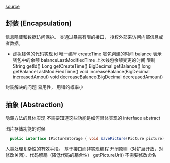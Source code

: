 [source](https://time.geekbang.org/column/article/161114)

## 封装 (Encapsulation)
信息隐藏和数据访问保护。 
类通过暴露有限的接口， 授权外部来访问内部信息或者数据。

- 虚拟钱包的代码实现
  id  唯一编号
  createTime 钱包创建的时间
  balance 表示钱包中的余额
  balanceLastModifiedTime 上次钱包余额变更的时间
  限制
  String getId()
  Long getCreateTime()
  BigDecimal getBalance()
  long getBalanceLastModiFiedTime()
  void increaseBalance(BigDecimal increasedAmout)
  void decreaseBalance(BigDecimal decreasedAmount)

封装解决的问题 易用性， 用错的概率小

## 抽象 (Abstraction)
隐藏方法的具体实现 
不需要知道这些功能是如何具体实现的
interface 
abstract 

图片存储功能的时候
```java
  public interface IPictureStorage { void savePicture(Picture picture); Image getPicture(String pictureId); void deletePicture(String pictureId); void modifyMetaInfo(String pictureId, PictureMetaInfo metaInfo);}
```

人类处理复杂性的有效手段。 
基于接口而非实现编程 开闭原则（对扩展开放，对修改关闭）、代码解耦（降低代码的耦合性）
getPictureUrl()   不需要修改命名
